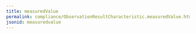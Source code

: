 ```yaml
---
title: measuredValue
permalink: compliance/ObservationResultCharacteristic.measuredValue.html
jsonid: measuredvalue
---
```

